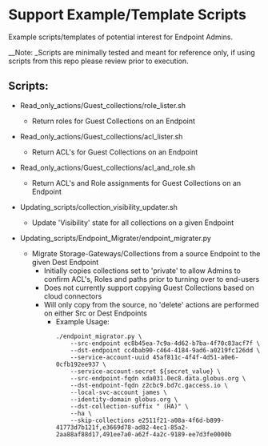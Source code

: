 # Support Example/Template Scripts

Example scripts/templates of potential interest for Endpoint Admins.

__Note: _Scripts are minimally tested and meant for reference only, if using scripts from this repo please review prior to execution.


Scripts:
----------------
- Read_only_actions/Guest_collections/role_lister.sh
   - Return roles for Guest Collections on an Endpoint

- Read_only_actions/Guest_collections/acl_lister.sh
  - Return ACL's for Guest Collections on an Endpoint

- Read_only_actions/Guest_collections/acl_and_role.sh
  - Return ACL's and Role assignments for Guest Collections on an Endpoint

- Updating_scripts/collection_visibility_updater.sh
  - Update 'Visibility' state for all collections on a given Endpoint

- Updating_scripts/Endpoint_Migrater/endpoint_migrater.py
  - Migrate Storage-Gateways/Collections from a source Endpoint to the given Dest Endpoint
     - Initially copies collections set to 'private' to allow Admins to confirm ACL's, Roles and paths prior to turning over to end-users
     - Does not currently support copying Guest Collections based on cloud connectors
     - Will only copy from the source, no 'delete' actions are performed on either Src or Dest Endpoints
        - Example Usage:
            ```
            ./endpoint_migrator.py \
	            --src-endpoint ec8b45ea-7c9a-4d62-b7ba-4f70c83acf7f \
	            --dst-endpoint cc4bab90-c464-4184-9ad6-a0219fc126dd \
	            --service-account-uuid 45af811c-4f4f-4d51-a0e6-0cfb192ee937 \
	            --service-account-secret ${secret_value} \
	            --src-endpoint-fqdn xda031.0ec8.data.globus.org \
	            --dst-endpoint-fqdn z2cbc9.bd7c.gaccess.io \
	            --local-svc-account james \
	            --identity-domain globus.org \
                --dst-collection-suffix " (HA)" \
                --ha \
                --skip-collections e2511f21-a08a-4f6d-b899-41773d7b121f,e3669d78-ad82-4ec1-85a2-2aa88af88d17,491ee7a0-a62f-4a2c-9189-ee7d3fe0000b  
            ```

